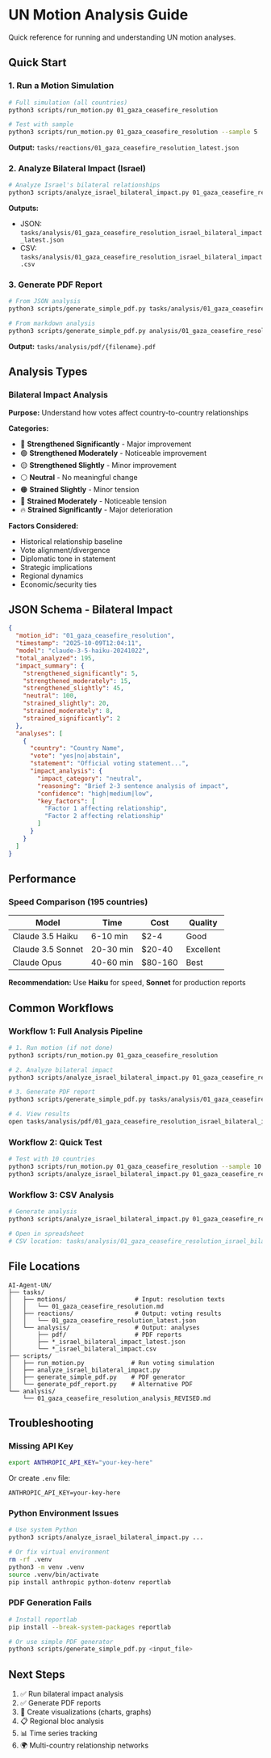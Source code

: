 # UN Motion Analysis Guide

Quick reference for running and understanding UN motion analyses.

## Quick Start

### 1. Run a Motion Simulation

```bash
# Full simulation (all countries)
python3 scripts/run_motion.py 01_gaza_ceasefire_resolution

# Test with sample
python3 scripts/run_motion.py 01_gaza_ceasefire_resolution --sample 5
```

**Output:** `tasks/reactions/01_gaza_ceasefire_resolution_latest.json`

### 2. Analyze Bilateral Impact (Israel)

```bash
# Analyze Israel's bilateral relationships
python3 scripts/analyze_israel_bilateral_impact.py 01_gaza_ceasefire_resolution
```

**Outputs:**
- JSON: `tasks/analysis/01_gaza_ceasefire_resolution_israel_bilateral_impact_latest.json`
- CSV: `tasks/analysis/01_gaza_ceasefire_resolution_israel_bilateral_impact.csv`

### 3. Generate PDF Report

```bash
# From JSON analysis
python3 scripts/generate_simple_pdf.py tasks/analysis/01_gaza_ceasefire_resolution_israel_bilateral_impact_latest.json

# From markdown analysis
python3 scripts/generate_simple_pdf.py analysis/01_gaza_ceasefire_resolution_analysis_REVISED.md
```

**Output:** `tasks/analysis/pdf/{filename}.pdf`

## Analysis Types

### Bilateral Impact Analysis

**Purpose:** Understand how votes affect country-to-country relationships

**Categories:**
- 💚 **Strengthened Significantly** - Major improvement
- 🟢 **Strengthened Moderately** - Noticeable improvement
- 🟡 **Strengthened Slightly** - Minor improvement
- ⚪ **Neutral** - No meaningful change
- 🟠 **Strained Slightly** - Minor tension
- 🔴 **Strained Moderately** - Noticeable tension
- 🔥 **Strained Significantly** - Major deterioration

**Factors Considered:**
- Historical relationship baseline
- Vote alignment/divergence
- Diplomatic tone in statement
- Strategic implications
- Regional dynamics
- Economic/security ties

## JSON Schema - Bilateral Impact

```json
{
  "motion_id": "01_gaza_ceasefire_resolution",
  "timestamp": "2025-10-09T12:04:11",
  "model": "claude-3-5-haiku-20241022",
  "total_analyzed": 195,
  "impact_summary": {
    "strengthened_significantly": 5,
    "strengthened_moderately": 15,
    "strengthened_slightly": 45,
    "neutral": 100,
    "strained_slightly": 20,
    "strained_moderately": 8,
    "strained_significantly": 2
  },
  "analyses": [
    {
      "country": "Country Name",
      "vote": "yes|no|abstain",
      "statement": "Official voting statement...",
      "impact_analysis": {
        "impact_category": "neutral",
        "reasoning": "Brief 2-3 sentence analysis of impact",
        "confidence": "high|medium|low",
        "key_factors": [
          "Factor 1 affecting relationship",
          "Factor 2 affecting relationship"
        ]
      }
    }
  ]
}
```

## Performance

### Speed Comparison (195 countries)

| Model | Time | Cost | Quality |
|-------|------|------|---------|
| Claude 3.5 Haiku | 6-10 min | $2-4 | Good |
| Claude 3.5 Sonnet | 20-30 min | $20-40 | Excellent |
| Claude Opus | 40-60 min | $80-160 | Best |

**Recommendation:** Use **Haiku** for speed, **Sonnet** for production reports

## Common Workflows

### Workflow 1: Full Analysis Pipeline

```bash
# 1. Run motion (if not done)
python3 scripts/run_motion.py 01_gaza_ceasefire_resolution

# 2. Analyze bilateral impact
python3 scripts/analyze_israel_bilateral_impact.py 01_gaza_ceasefire_resolution

# 3. Generate PDF report
python3 scripts/generate_simple_pdf.py tasks/analysis/01_gaza_ceasefire_resolution_israel_bilateral_impact_latest.json

# 4. View results
open tasks/analysis/pdf/01_gaza_ceasefire_resolution_israel_bilateral_impact_latest.pdf
```

### Workflow 2: Quick Test

```bash
# Test with 10 countries
python3 scripts/run_motion.py 01_gaza_ceasefire_resolution --sample 10
python3 scripts/analyze_israel_bilateral_impact.py 01_gaza_ceasefire_resolution --sample 10
```

### Workflow 3: CSV Analysis

```bash
# Generate analysis
python3 scripts/analyze_israel_bilateral_impact.py 01_gaza_ceasefire_resolution

# Open in spreadsheet
# CSV location: tasks/analysis/01_gaza_ceasefire_resolution_israel_bilateral_impact.csv
```

## File Locations

```
AI-Agent-UN/
├── tasks/
│   ├── motions/                   # Input: resolution texts
│   │   └── 01_gaza_ceasefire_resolution.md
│   ├── reactions/                 # Output: voting results
│   │   └── 01_gaza_ceasefire_resolution_latest.json
│   └── analysis/                  # Output: analyses
│       ├── pdf/                   # PDF reports
│       ├── *_israel_bilateral_impact_latest.json
│       └── *_israel_bilateral_impact.csv
├── scripts/
│   ├── run_motion.py             # Run voting simulation
│   ├── analyze_israel_bilateral_impact.py
│   ├── generate_simple_pdf.py    # PDF generator
│   └── generate_pdf_report.py    # Alternative PDF
└── analysis/
    └── 01_gaza_ceasefire_resolution_analysis_REVISED.md
```

## Troubleshooting

### Missing API Key

```bash
export ANTHROPIC_API_KEY="your-key-here"
```

Or create `.env` file:
```
ANTHROPIC_API_KEY=your-key-here
```

### Python Environment Issues

```bash
# Use system Python
python3 scripts/analyze_israel_bilateral_impact.py ...

# Or fix virtual environment
rm -rf .venv
python3 -m venv .venv
source .venv/bin/activate
pip install anthropic python-dotenv reportlab
```

### PDF Generation Fails

```bash
# Install reportlab
pip install --break-system-packages reportlab

# Or use simple PDF generator
python3 scripts/generate_simple_pdf.py <input_file>
```

## Next Steps

1. ✅ Run bilateral impact analysis
2. ✅ Generate PDF reports
3. 🔄 Create visualizations (charts, graphs)
4. 📋 Regional bloc analysis
5. 📊 Time series tracking
6. 🌍 Multi-country relationship networks
